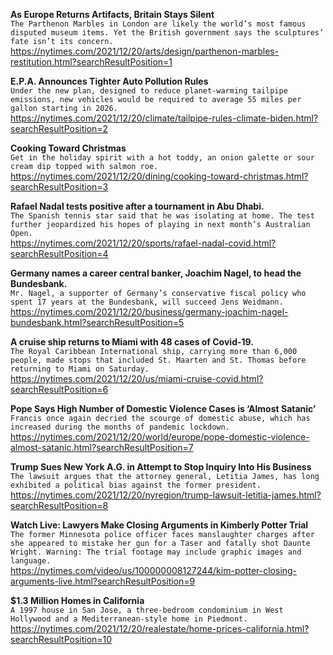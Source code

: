 **As Europe Returns Artifacts, Britain Stays Silent**\
`The Parthenon Marbles in London are likely the world’s most famous disputed museum items. Yet the British government says the sculptures’ fate isn’t its concern.`\
https://nytimes.com/2021/12/20/arts/design/parthenon-marbles-restitution.html?searchResultPosition=1

**E.P.A. Announces Tighter Auto Pollution Rules**\
`Under the new plan, designed to reduce planet-warming tailpipe emissions, new vehicles would be required to average 55 miles per gallon starting in 2026.`\
https://nytimes.com/2021/12/20/climate/tailpipe-rules-climate-biden.html?searchResultPosition=2

**Cooking Toward Christmas**\
`Get in the holiday spirit with a hot toddy, an onion galette or sour cream dip topped with salmon roe.`\
https://nytimes.com/2021/12/20/dining/cooking-toward-christmas.html?searchResultPosition=3

**Rafael Nadal tests positive after a tournament in Abu Dhabi.**\
`The Spanish tennis star said that he was isolating at home. The test further jeopardized his hopes of playing in next month’s Australian Open.`\
https://nytimes.com/2021/12/20/sports/rafael-nadal-covid.html?searchResultPosition=4

**Germany names a career central banker, Joachim Nagel, to head the Bundesbank.**\
`Mr. Nagel, a supporter of Germany’s conservative fiscal policy who spent 17 years at the Bundesbank, will succeed Jens Weidmann.`\
https://nytimes.com/2021/12/20/business/germany-joachim-nagel-bundesbank.html?searchResultPosition=5

**A cruise ship returns to Miami with 48 cases of Covid-19.**\
`The Royal Caribbean International ship, carrying more than 6,000 people, made stops that included St. Maarten and St. Thomas before returning to Miami on Saturday.`\
https://nytimes.com/2021/12/20/us/miami-cruise-covid.html?searchResultPosition=6

**Pope Says High Number of Domestic Violence Cases is ‘Almost Satanic’**\
`Francis once again decried the scourge of domestic abuse, which has increased during the months of pandemic lockdown.`\
https://nytimes.com/2021/12/20/world/europe/pope-domestic-violence-almost-satanic.html?searchResultPosition=7

**Trump Sues New York A.G. in Attempt to Stop Inquiry Into His Business**\
`The lawsuit argues that the attorney general, Letitia James, has long exhibited a political bias against the former president.`\
https://nytimes.com/2021/12/20/nyregion/trump-lawsuit-letitia-james.html?searchResultPosition=8

**Watch Live: Lawyers Make Closing Arguments in Kimberly Potter Trial**\
`The former Minnesota police officer faces manslaughter charges after she appeared to mistake her gun for a Taser and fatally shot Daunte Wright. Warning: The trial footage may include graphic images and language.`\
https://nytimes.com/video/us/100000008127244/kim-potter-closing-arguments-live.html?searchResultPosition=9

**$1.3 Million Homes in California**\
`A 1997 house in San Jose, a three-bedroom condominium in West Hollywood and a Mediterranean-style home in Piedmont.`\
https://nytimes.com/2021/12/20/realestate/home-prices-california.html?searchResultPosition=10

